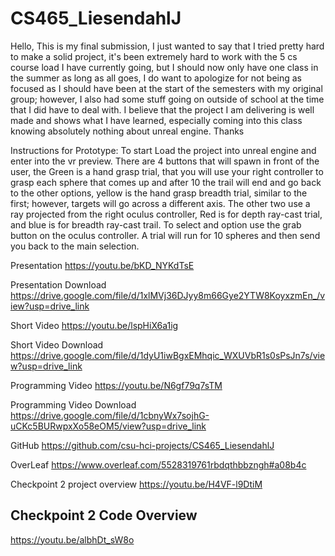 # CS465_LiesendahlJ

Hello, This is my final submission, I just wanted to say that I tried pretty hard to make a solid project, it's been extremely hard to work with the 5 cs course load I have currently going, but I should now only have one class in the summer as long as all goes, I do want to apologize for not being as focused as I should have been at the start of the semesters with my original group; however, I also had some stuff going on outside of school at the time that I did have to deal with. I believe that the project I am delivering is well made and shows what I have learned, especially coming into this class knowing absolutely nothing about unreal engine. Thanks

Instructions for Prototype:
To start
Load the project into unreal engine and enter into the vr preview.
There are 4 buttons that will spawn in front of the user, the Green is a hand grasp trial, that you will use your right controller to grasp each sphere that comes up and after 10 the trail will end and go back to the other options, yellow is the hand grasp breadth trial, similar to the first; however, targets will go across a different axis. The other two use a ray projected from the right oculus controller, Red is for depth ray-cast trial, and blue is for breadth ray-cast trail. To select and option use the grab button on the oculus controller. A trial will run for 10 spheres and then send you back to the main selection.

Presentation
https://youtu.be/bKD_NYKdTsE

Presentation Download
https://drive.google.com/file/d/1xlMVj36DJyy8m66Gye2YTW8KoyxzmEn_/view?usp=drive_link

Short Video
https://youtu.be/lspHiX6a1ig

Short Video Download
https://drive.google.com/file/d/1dyU1iwBgxEMhqic_WXUVbR1s0sPsJn7s/view?usp=drive_link

Programming Video
https://youtu.be/N6gf79q7sTM

Programming Video Download
https://drive.google.com/file/d/1cbnyWx7sojhG-uCKc5BURwpxXo58eOM5/view?usp=drive_link

GitHub
https://github.com/csu-hci-projects/CS465_LiesendahlJ

OverLeaf
https://www.overleaf.com/5528319761rbdqthbbzngh#a08b4c


Checkpoint 2 project overview
https://youtu.be/H4VF-l9DtiM

## Checkpoint 2 Code Overview
https://youtu.be/albhDt_sW8o

